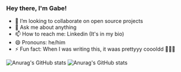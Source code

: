 ### Hey there, I'm Gabe!

- 👯 I’m looking to collaborate on open source projects
- 💬 Ask me about anything
- 📫 How to reach me: Linkedin (It's in my bio)
- 😄 Pronouns: he/him
- ⚡ Fun fact: When I was writing this, it waas prettyyy coooldd 🥶🥶🥶 

![Anurag's GitHub stats](https://github-readme-stats.vercel.app/api?username=gabrielborgesdm&count_private=true&show_icons=true&theme=dracula)
![Anurag's GitHub stats](https://github-readme-stats.vercel.app/api/top-langs?username=gabrielborgesdm&layout=compact&langs_count=16&theme=dracula)
